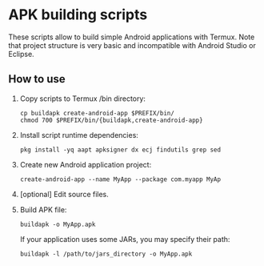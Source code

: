 # APK building scripts

These scripts allow to build simple Android applications with Termux. Note
that project structure is very basic and incompatible with Android Studio
or Eclipse.

## How to use

1. Copy scripts to Termux /bin directory:
   ```
   cp buildapk create-android-app $PREFIX/bin/
   chmod 700 $PREFIX/bin/{buildapk,create-android-app}
   ```

2. Install script runtime dependencies:
   ```
   pkg install -yq aapt apksigner dx ecj findutils grep sed
   ```

3. Create new Android application project:
   ```
   create-android-app --name MyApp --package com.myapp MyAp
   ```

4. [optional] Edit source files.

5. Build APK file:
   ```
   buildapk -o MyApp.apk
   ```
   If your application uses some JARs, you may specify their path:
   ```
   buildapk -l /path/to/jars_directory -o MyApp.apk
   ```
